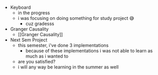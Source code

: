 - Keyboard
	- in the progress
	- i was focusing on doing something for study project 😅
		- cuz gradesss
- Granger Causality
	- [[Granger Causality]]
- Next Sem Project
	- this semester, i've done 3 implementations
		- because of these implementations i was not able to learn as much as i wanted to
	- are you satisfied?
	- i will any way be learning in the summer as well